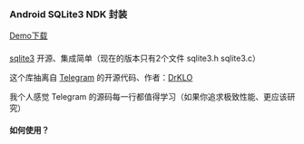 
### Android SQLite3 NDK 封装

[Demo下载](https://github.com/iqosjay/SQLite3/releases/download/1.0.0/sqlite3_demo_1.0.0.apk)

#### 

[sqlite3](https://sqlite.org/index.html) 开源、集成简单（现在的版本只有2个文件 sqlite3.h sqlite3.c）

这个库抽离自 [Telegram](https://github.com/DrKLO/Telegram) 的开源代码、作者：[DrKLO](https://github.com/DrKLO)

我个人感觉 Telegram 的源码每一行都值得学习（如果你追求极致性能、更应该研究）

#### 如何使用？


